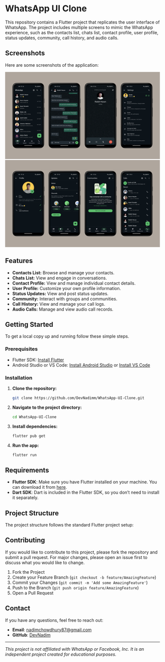# WhatsApp UI Clone

This repository contains a Flutter project that replicates the user interface of WhatsApp. The project includes multiple screens to mimic the WhatsApp experience, such as the contacts list, chats list, contact profile, user profile, status updates, community, call history, and audio calls.

## Screenshots

Here are some screenshots of the application:

![Screenshot 1](screenshots/screenshot1.jpg)
![Screenshot 2](screenshots/screenshot2.jpg)

## Features

- **Contacts List:** Browse and manage your contacts.
- **Chats List:** View and engage in conversations.
- **Contact Profile:** View and manage individual contact details.
- **User Profile:** Customize your own profile information.
- **Status Updates:** View and post status updates.
- **Community:** Interact with groups and communities.
- **Call History:** View and manage your call logs.
- **Audio Calls:** Manage and view audio call records.

## Getting Started

To get a local copy up and running follow these simple steps.

### Prerequisites

- Flutter SDK: [Install Flutter](https://flutter.dev/docs/get-started/install)
- Android Studio or VS Code: [Install Android Studio](https://developer.android.com/studio) or [Install VS Code](https://code.visualstudio.com/)

### Installation

1. **Clone the repository:**
    ```bash
   git clone https://github.com/DevNadimm/WhatsApp-UI-Clone.git

2. **Navigate to the project directory:**
    ```bash
   cd WhatsApp-UI-Clone

3. **Install dependencies:**
    ```bash
    flutter pub get
    ```
4. **Run the app:**
    ```bash
    flutter run
    ```

## Requirements

- **Flutter SDK**: Make sure you have Flutter installed on your machine. You can download it from [here](https://flutter.dev/docs/get-started/install).
- **Dart SDK**: Dart is included in the Flutter SDK, so you don’t need to install it separately.

## Project Structure

The project structure follows the standard Flutter project setup:

## Contributing

If you would like to contribute to this project, please fork the repository and submit a pull request. For major changes, please open an issue first to discuss what you would like to change.

1. Fork the Project
2. Create your Feature Branch (`git checkout -b feature/AmazingFeature`)
3. Commit your Changes (`git commit -m 'Add some AmazingFeature'`)
4. Push to the Branch (`git push origin feature/AmazingFeature`)
5. Open a Pull Request

## Contact

If you have any questions, feel free to reach out:

- **Email**: nadimchowdhury87@gmail.com
- **GitHub**: [DevNadim](https://github.com/DevNadim)

---

*This project is not affiliated with WhatsApp or Facebook, Inc. It is an independent project created for educational purposes.*